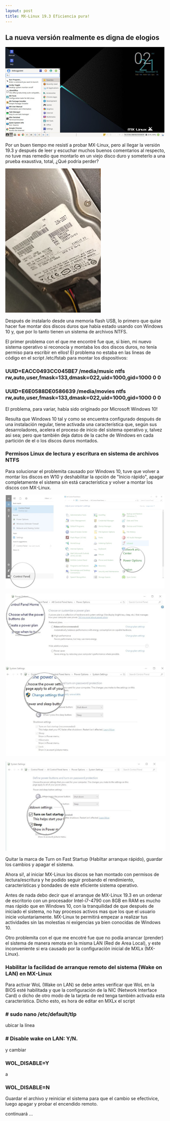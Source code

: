 ```yaml
---
layout: post
title: MX-Linux 19.3 Eficiencia pura!
---
```


## La nueva versión realmente es digna de elogios

![alt text](https://github.com/MrGmaw/MrGmaw.github.io/blob/master/images/MX-Linux-19.3-Desktop-1024x576.jpg?raw=true "MX-Linux 19.3")

Por un buen tiempo me resistí a probar MX-Linux, pero al llegar la versión 19.3 y después de leer y escuchar muchos buenos comentarios al respecto, no tuve mas remedio que montarlo en un viejo disco duro y someterlo a una prueba exaustiva, total, ¿Qué podría perder?

![alt text](https://github.com/MrGmaw/MrGmaw.github.io/blob/master/images/DiscoDuro160gb.jpeg?raw=true "Un viejo disco duro")

Después de instalarlo desde una memoria flash USB, lo primero que quise hacer fue montar dos discos duros que había estado usando con Windows 10 y, que por lo tanto tienen un sistema de archivos NTFS.

El primer problema con el que me encontré fue que, si bien, mi nuevo sistema operativo si reconocía y montaba los dos discos duros, no tenía permiso para escribir en ellos! El problema no estaba en las lineas de código en el script /etc/fstab para montar los dispositivos:

### UUID=EACC0493CC045BE7 /media/music ntfs rw,auto,user,fmask=133,dmask=022,uid=1000,gid=1000 0 0
### UUID=E6E0588DE0586639 /media/movies ntfs rw,auto,user,fmask=133,dmask=022,uid=1000,gid=1000 0 0

El problema, para variar, había sido originado por Microsoft Windows 10! 

Resulta que Windows 10 tal y como se encuentra configurado después de una instalación regular, tiene activada una característica que, según sus desarroladores, acelera el proceso de inicio del sistema operativo y, talvez asi sea; pero que también deja datos de la cache de Windows en cada partición de el o los discos duros montados.

### Permisos Linux de lectura y escritura en sistema de archivos NTFS

Para solucionar el problemita causado por Windows 10, tuve que volver a montar los discos en W10 y deshabilitar la opción de "Inicio rápido", apagar completamente el sistema sin está característica y volver a montar los discos con MX-Linux.

![alt text](https://github.com/MrGmaw/MrGmaw.github.io/blob/master/images/fast-startup-disable-02.jpeg?raw=true "Fast startup")

![alt text](https://github.com/MrGmaw/MrGmaw.github.io/blob/master/images/fast-startup-disable-03.jpg?raw=true "Fast startup")

![alt text](https://github.com/MrGmaw/MrGmaw.github.io/blob/master/images/fast-startup-disable-04.jpg?raw=true "Fast startup")

![alt text](https://github.com/MrGmaw/MrGmaw.github.io/blob/master/images/fast_start_5.png?raw=true "Fast startup")

Quitar la marca de Turn on Fast Startup (Habiltar arranque rápido), guardar los cambios y apagar el sistema.

Ahora si!, al iniciar MX-Linux los discos se han montado con permisos de lectura/escritura y he podido seguir probando el rendimiento, características y bondades de este eficiente sistema operativo.

Antes de nada debo decir que el arranque de MX-Linux 19.3 en un ordenar de escritorio con un procesador Intel-i7-4790 con 8GB en RAM es mucho mas rápido que en Windows 10, con la tranquilidad de que después de iniciado el sistema, no hay procesos activos mas que los que el usuario inicie voluntariamente. MX-Linux te permitirá empezar a realizar tus actividades sin las molestias ni exigencias ya bien conocidas de Windows 10.

Otro problemita con el que me encotré fue que no podía arrancar (prender) el sistema de manera remota en la misma LAN (Red de Area Local), y este inconveniente si era causado por la configuración inicial de MXLx (MX-Linux).

### Habilitar la facilidad de arranque remoto del sistema (Wake on LAN) en MX-Linux

Para activar WoL (Wake on LAN) se debe antes verificar que WoL en la BIOS esté habilitada y que la configuración de la NIC (Network Interface Card) o dicho de otro modo de la tarjeta de red tenga también activada esta característica. Dicho esto, es hora de editar en MXLx el script

### # sudo nano /etc/default/tlp
ubicar la línea
### # Disable wake on LAN: Y/N.
y cambiar 
###  WOL_DISABLE=Y
a
### WOL_DISABLE=N

Guardar el archivo y reiniciar el sistema para que el cambio se efectivice, luego apagar y probar el encendido remoto.


continuará ...




